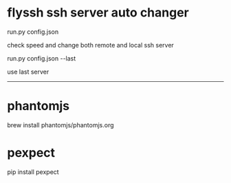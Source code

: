 flyssh ssh server auto changer
======

run.py config.json

check speed and change both remote and local ssh server

run.py config.json --last

use last server 

-------

phantomjs 
=======
brew install phantomjs/phantomjs.org 

pexpect 
=======
pip install pexpect
